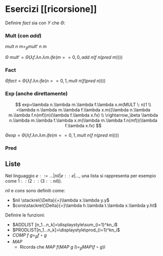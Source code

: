 # Esercizi [[ricorsione]]

Definire $fact$ sia con $Y$ che $\Theta$:

### Mult (con $add$)

$mult \: n \: m =_\beta mult' \: n \: m$

$\Theta \: mult' = \Theta(\lambda f. \lambda n.\lambda m. ife(m==0,0,add \: n(f \: n (pred \: m))))$

### Fact

$\Theta fact=\Theta(\lambda f.\lambda n.ife(n==0,1,mult \: n (f (pred \: n))))$

### Exp (anche direttamente)

$$
exp=\lambda n.\lambda m.\lambda f.\lambda x.m(MULT \: n)1 \\
=\lambda n.\lambda m.\lambda f.\lambda x.m((\lambda n.\lambda m.\lambda f.n(mf))n)(\lambda f.\lambda x.fx) \\
\rightarrow_\beta \lambda n.\lambda m.\lambda f.\lambda x.m(\lambda m.\lambda f.n(mf))(\lambda f.\lambda x.fx)
$$

$\Theta exp=\Theta(\lambda f. \lambda n.\lambda m. ife(m==0,1,mult \: n(f \: n (pred \: m))))$

### Pred

## Liste

Nel linguaggio $e::=...|nil|e::e|...$, una lista si rappresenta per esempio come $1::(2::(3::nil))$.

$nil$ e $cons$ sono definiti come:
- $nil \stackrel{\Delta}{=}\lambda x.\lambda y.y$
- $cons\stackrel{\Delta}{=}\lambda h.\lambda t.\lambda x.\lambda y.ht$

Definire le funzioni:
- $ADDLIST [n_1...n_k]=\displaystyle\sum_{i=1}^kn_i$
- $PRODLIST[n_1...n_k]=\displaystyle\prod_{i=1}^kn_i$
- $COMP \:f \: g=_\beta f \circ g$
- $MAP$
	- Ricorda che $MAP \: f(MAP \: g \: l)=_\beta MAP(f \circ g)l$